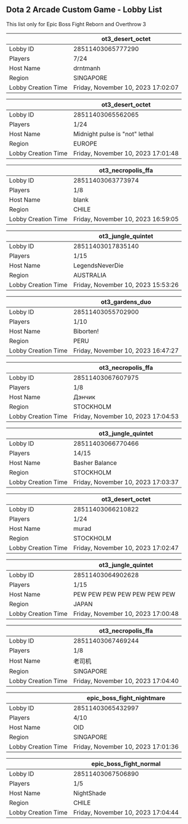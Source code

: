 ## Dota 2 Arcade Custom Game - Lobby List

This list only for Epic Boss Fight Reborn and Overthrow 3

|  | ot3_desert_octet |
| ------ | ------ |
| Lobby ID | 28511403065777290 |
| Players | 7/24 |
| Host Name | drntmanh |
| Region | SINGAPORE |
| Lobby Creation Time | Friday, November 10, 2023 17:02:07 |


|  | ot3_desert_octet |
| ------ | ------ |
| Lobby ID | 28511403065562065 |
| Players | 1/24 |
| Host Name | Midnight pulse is "not" lethal |
| Region | EUROPE |
| Lobby Creation Time | Friday, November 10, 2023 17:01:48 |


|  | ot3_necropolis_ffa |
| ------ | ------ |
| Lobby ID | 28511403063773974 |
| Players | 1/8 |
| Host Name | blank |
| Region | CHILE |
| Lobby Creation Time | Friday, November 10, 2023 16:59:05 |


|  | ot3_jungle_quintet |
| ------ | ------ |
| Lobby ID | 28511403017835140 |
| Players | 1/15 |
| Host Name | LegendsNeverDie |
| Region | AUSTRALIA |
| Lobby Creation Time | Friday, November 10, 2023 15:53:26 |


|  | ot3_gardens_duo |
| ------ | ------ |
| Lobby ID | 28511403055702900 |
| Players | 1/10 |
| Host Name | Biborten! |
| Region | PERU |
| Lobby Creation Time | Friday, November 10, 2023 16:47:27 |


|  | ot3_necropolis_ffa |
| ------ | ------ |
| Lobby ID | 28511403067607975 |
| Players | 1/8 |
| Host Name | Дэнчик |
| Region | STOCKHOLM |
| Lobby Creation Time | Friday, November 10, 2023 17:04:53 |


|  | ot3_jungle_quintet |
| ------ | ------ |
| Lobby ID | 28511403066770466 |
| Players | 14/15 |
| Host Name | Basher Balance |
| Region | STOCKHOLM |
| Lobby Creation Time | Friday, November 10, 2023 17:03:37 |


|  | ot3_desert_octet |
| ------ | ------ |
| Lobby ID | 28511403066210822 |
| Players | 1/24 |
| Host Name | murad |
| Region | STOCKHOLM |
| Lobby Creation Time | Friday, November 10, 2023 17:02:47 |


|  | ot3_jungle_quintet |
| ------ | ------ |
| Lobby ID | 28511403064902628 |
| Players | 1/15 |
| Host Name | PEW PEW PEW PEW PEW PEW PEW |
| Region | JAPAN |
| Lobby Creation Time | Friday, November 10, 2023 17:00:48 |


|  | ot3_necropolis_ffa |
| ------ | ------ |
| Lobby ID | 28511403067469244 |
| Players | 1/8 |
| Host Name | 老司机 |
| Region | SINGAPORE |
| Lobby Creation Time | Friday, November 10, 2023 17:04:40 |


|  | epic_boss_fight_nightmare |
| ------ | ------ |
| Lobby ID | 28511403065432997 |
| Players | 4/10 |
| Host Name | OID |
| Region | SINGAPORE |
| Lobby Creation Time | Friday, November 10, 2023 17:01:36 |


|  | epic_boss_fight_normal |
| ------ | ------ |
| Lobby ID | 28511403067506890 |
| Players | 1/5 |
| Host Name | NightShade |
| Region | CHILE |
| Lobby Creation Time | Friday, November 10, 2023 17:04:44 |


